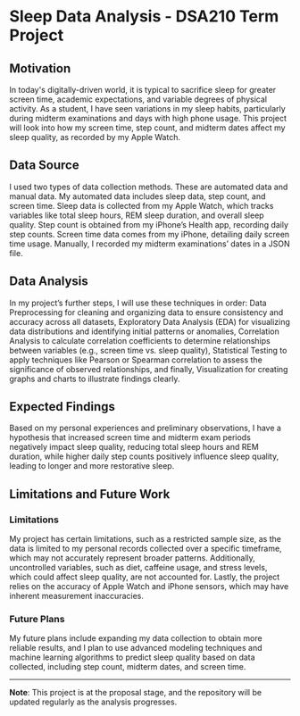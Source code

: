 # Sleep Data Analysis - DSA210 Term Project

## Motivation

In today's digitally-driven world, it is typical to sacrifice sleep for greater screen time, academic expectations, and variable degrees of physical activity. As a student, I have seen variations in my sleep habits, particularly during midterm examinations and days with high phone usage. This project will look into how my screen time, step count, and midterm dates affect my sleep quality, as recorded by my Apple Watch.

## Data Source

I used two types of data collection methods. These are automated data and manual data. My automated data includes sleep data, step count, and screen time. Sleep data is collected from my Apple Watch, which tracks variables like total sleep hours, REM sleep duration, and overall sleep quality. Step count is obtained from my iPhone’s Health app, recording daily step counts. Screen time data comes from my iPhone, detailing daily screen time usage. Manually, I recorded my midterm examinations’ dates in a JSON file.

## Data Analysis

In my project’s further steps, I will use these techniques in order: Data Preprocessing for cleaning and organizing data to ensure consistency and accuracy across all datasets, Exploratory Data Analysis (EDA) for visualizing data distributions and identifying initial patterns or anomalies, Correlation Analysis to calculate correlation coefficients to determine relationships between variables (e.g., screen time vs. sleep quality), Statistical Testing to apply techniques like Pearson or Spearman correlation to assess the significance of observed relationships, and finally, Visualization for creating graphs and charts to illustrate findings clearly.

## Expected Findings

Based on my personal experiences and preliminary observations, I have a hypothesis that increased screen time and midterm exam periods negatively impact sleep quality, reducing total sleep hours and REM duration, while higher daily step counts positively influence sleep quality, leading to longer and more restorative sleep.

## Limitations and Future Work

### Limitations

My project has certain limitations, such as a restricted sample size, as the data is limited to my personal records collected over a specific timeframe, which may not accurately represent broader patterns. Additionally, uncontrolled variables, such as diet, caffeine usage, and stress levels, which could affect sleep quality, are not accounted for. Lastly, the project relies on the accuracy of Apple Watch and iPhone sensors, which may have inherent measurement inaccuracies.

### Future Plans

My future plans include expanding my data collection to obtain more reliable results, and I plan to use advanced modeling techniques and machine learning algorithms to predict sleep quality based on data collected, including step count, midterm dates, and screen time.

---

**Note**: This project is at the proposal stage, and the repository will be updated regularly as the analysis progresses.
